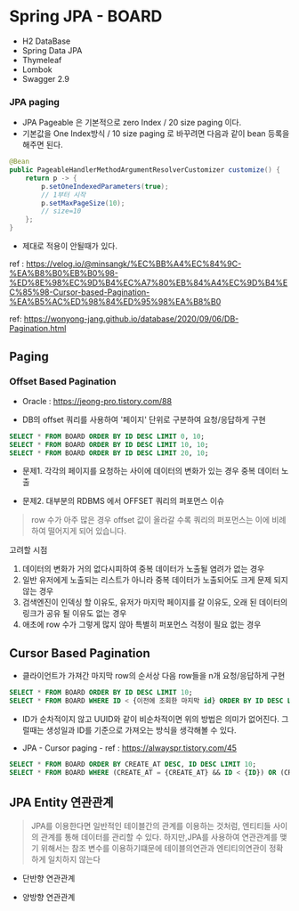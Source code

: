 # Spring JPA - BOARD

+ H2 DataBase
+ Spring Data JPA
+ Thymeleaf
+ Lombok
+ Swagger 2.9


### **JPA paging**

+ JPA Pageable 은 기본적으로 zero Index / 20 size paging 이다.
+ 기본값을 One Index방식 / 10 size paging 로 바꾸려면 다음과 같이 bean 등록을 해주면 된다.

```java
@Bean 
public PageableHandlerMethodArgumentResolverCustomizer customize() { 
    return p -> { 
        p.setOneIndexedParameters(true); 
        // 1부터 시작 
        p.setMaxPageSize(10); 
        // size=10 
    }; 
}
```
+ 제대로 적용이 안될때가 있다.

ref : https://velog.io/@minsangk/%EC%BB%A4%EC%84%9C-%EA%B8%B0%EB%B0%98-%ED%8E%98%EC%9D%B4%EC%A7%80%EB%84%A4%EC%9D%B4%EC%85%98-Cursor-based-Pagination-%EA%B5%AC%ED%98%84%ED%95%98%EA%B8%B0

ref: https://wonyong-jang.github.io/database/2020/09/06/DB-Pagination.html

## Paging
### **Offset Based Pagination**
+ Oracle : https://jeong-pro.tistory.com/88

+ DB의 offset 쿼리를 사용하여 '페이지' 단위로 구분하여 요청/응답하게 구현

```sql
SELECT * FROM BOARD ORDER BY ID DESC LIMIT 0, 10;
SELECT * FROM BOARD ORDER BY ID DESC LIMIT 10, 10;
SELECT * FROM BOARD ORDER BY ID DESC LIMIT 20, 10;
```

+ 문제1. 각각의 페이지를 요청하는 사이에 데이터의 변화가 있는 경우 중복 데이터 노출

+ 문제2. 대부분의 RDBMS 에서 OFFSET 쿼리의 퍼포먼스 이슈
> row 수가 아주 많은 경우 offset 값이 올라갈 수록 쿼리의 퍼포먼스는 이에 비례하여 떨어지게 되어 있습니다.

고려할 시점
1. 데이터의 변화가 거의 없다시피하여 중복 데이터가 노출될 염려가 없는 경우
2. 일반 유저에게 노출되는 리스트가 아니라 중복 데이터가 노출되어도 크게 문제 되지 않는 경우
3. 검색엔진이 인덱싱 할 이유도, 유저가 마지막 페이지를 갈 이유도, 오래 된 데이터의 링크가 공유 될 이유도 없는 경우
4. 애초에 row 수가 그렇게 많지 않아 특별히 퍼포먼스 걱정이 필요 없는 경우


## **Cursor Based Pagination**

+ 클라이언트가 가져간 마지막 row의 순서상 다음 row들을 n개 요청/응답하게 구현

```sql
SELECT * FROM BOARD ORDER BY ID DESC LIMIT 10;
SELECT * FROM BOARD WHERE ID < {이전에 조회한 마지막 id} ORDER BY ID DESC LIMIT 10;
```



+ ID가 순차적이지 않고 UUID와 같이 비순차적이면 위의 방법은 의미가 없어진다. 
그럴때는 생성일과 ID를 기준으로 가져오는 방식을 생각해볼 수 있다.

+ JPA - Cursor paging - ref : https://alwayspr.tistory.com/45

```sql
SELECT * FROM BOARD ORDER BY CREATE_AT DESC, ID DESC LIMIT 10;
SELECT * FROM BOARD WHERE (CREATE_AT = {CREATE_AT} && ID < {ID}) OR (CREATE_AT < {CREATE_AT}) ORDER BY CREATE_AT DESC, ID DESC LIMIT 10;
```


## JPA Entity 연관관계

> JPA를 이용한다면 일반적인 테이블간의 관계를 이용하는 것처럼, 엔티티들 사이의 관계를 통해 데이터를 관리할 수 있다. 하지만,JPA를 사용하여 연관관계를 맺기 위해서는 참조 변수를 이용하기떄문에 테이블의연관과 엔티티의연관이 정확하게 일치하지 않는다

+ 단반향 연관관계

+ 양방향 연관관계

